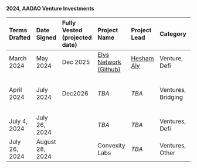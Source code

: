 **2024, AADAO Venture Investments** 

|**Terms Drafted**| **Date Signed**|**Fully Vested** (projected date)| **Project Name**|**Project Lead**|**Category**|**Approved Investment Amount** USD| **Disbursements** USD |**AADAO Assignee**|
|:---             |:---            |:---             |:---            |:---        |:---                              |:---                                 |:---              |:---|
|March 2024|May 2024|Dec 2025|[Elys Network (Github)](https://github.com/elys-network)|[Hesham Aly](https://x.com/HeshamAly1001)|Venture, Defi|$500,000|  $500,000, in two disbursements [$250,000](https://daodao.zone/dao/neutron10xwzc88kefwtlup9c2tmw4mj4ng7u79g8lsapp0c9jc02xt247zqwzzghf/proposals/A32) [$250,000](https://daodao.zone/dao/neutron10xwzc88kefwtlup9c2tmw4mj4ng7u79g8lsapp0c9jc02xt247zqwzzghf/proposals/A33)|[Mark Dencker](https://x.com/i/flow/login?redirect_after_login=%2FMarkDencker)|
|April 2024| July 2024|Dec2026|*TBA*    |*TBA*    |Ventures, Bridging|$250,000|$250,427 in four disbursements [$123](https://daodao.zone/dao/neutron10xwzc88kefwtlup9c2tmw4mj4ng7u79g8lsapp0c9jc02xt247zqwzzghf/proposals/A53), [$10,304](https://daodao.zone/dao/neutron10xwzc88kefwtlup9c2tmw4mj4ng7u79g8lsapp0c9jc02xt247zqwzzghf/proposals/A54), [$100,000](https://daodao.zone/dao/neutron10xwzc88kefwtlup9c2tmw4mj4ng7u79g8lsapp0c9jc02xt247zqwzzghf/proposals/A55), [$1140,000](https://daodao.zone/dao/neutron10xwzc88kefwtlup9c2tmw4mj4ng7u79g8lsapp0c9jc02xt247zqwzzghf/proposals/A56)|[Mark Dencker](https://x.com/i/flow/login?redirect_after_login=%2FMarkDencker)|
|July 4, 2024|July 26, 2024|   |*TBA*|*TBA*|Ventures, Defi|$100,000|[$100,000](https://daodao.zone/dao/neutron10xwzc88kefwtlup9c2tmw4mj4ng7u79g8lsapp0c9jc02xt247zqwzzghf/proposals/A79)|[Jordan Andrews](https://x.com/0xjordy)|
|July 26, 2024|August 28, 2024|   |Convexity Labs|*TBA*|Ventures, Other|$100,000|[$100,000](https://daodao.zone/dao/neutron10xwzc88kefwtlup9c2tmw4mj4ng7u79g8lsapp0c9jc02xt247zqwzzghf/proposals/A71)|[Jordan Andrews](https://x.com/0xjordy)|


